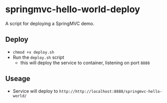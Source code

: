 # springmvc-hello-world-deploy
A script for deploying a SpringMVC demo.

## Deploy
* `chmod +x deploy.sh`
* Run the `deploy.sh` script
    * this will deploy the service to container, listening on port `8888`

## Useage
* Service will deploy to `http://http://localhost:8888/springmvc-hello-world/`


